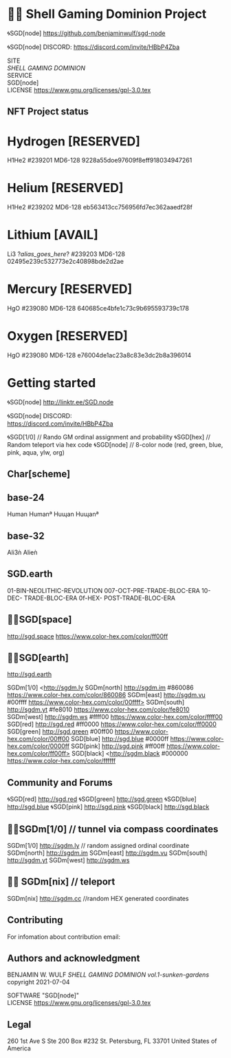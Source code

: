 # 🐚🌀 Shell Gaming Dominion Project

🌀SGD[node]
https://github.com/benjaminwulf/sgd-node

🌀SGD[node] DISCORD:
https://discord.com/invite/HBbP4Zba

SITE</br>
*SHELL GAMING DOMINION*<br>
SERVICE<br>
SGD[node]<br>
LICENSE
https://www.gnu.org/licenses/gpl-3.0.tex

## NFT Project status
# Hydrogen [RESERVED]
H1He2
#239201
MD6-128
9228a55doe97609f8eff918034947261

# Helium [RESERVED]
H1He2
#239202
MD6-128
eb563413cc756956fd7ec362aaedf28f

# Lithium [AVAIL]
Li3
?_alias_goes_here_?
#239203
MD6-128
02495e239c532773e2c40898bde2d2ae

# Mercury [RESERVED]
HgO
#239080
MD6-128
640685ce4bfe1c73c9b695593739c178

# Oxygen [RESERVED]
HgO
#239080
MD6-128
e76004de1ac23a8c83e3dc2b8a396014

# Getting started 
🌀SGD[node]
http://linktr.ee/SGD.node

🌀SGD[node] DISCORD:<br>
https://discord.com/invite/HBbP4Zba <br>

🌀SGD[1/0]    // Rando GM ordinal assignment and probability
🌀SGD[hex]    // Random teleport via hex code
🌀SGD[node]   // 8-color node (red, green, blue, pink, aqua, ylw, org)


## Char[scheme]
## base-24
Human
Humanª
Huɰan
Huɰanª

## base-32
Ali3ǹ
Alieǹ

## SGD.earth
01-BIN-NEOLITHIC-REVOLUTION
007-OCT-PRE-TRADE-BLOC-ERA
10-DEC- TRADE-BLOC-ERA
0f-HEX- POST-TRADE-BLOC-ERA

## 🐚🌀SGD[space]
<http://sgd.space> <https://www.color-hex.com/color/ff00ff>

## 🐚🌀SGD[earth]
<http://sgd.earth>

SGDm[1/0] <http://sgdm.ly 
SGDm[north] <http://sgdm.im> #860086 <https://www.color-hex.com/color/860086>
SGDm[east] <http://sgdm.vu> #00ffff https://www.color-hex.com/color/00ffff>
SGDm[south] <http://sgdm.yt> #fe8010 <https://www.color-hex.com/color/fe8010>
SGDm[west] <http://sgdm.ws> #ffff00 <https://www.color-hex.com/color/ffff00>
SGD[red] <http://sgd.red> #ff0000 <https://www.color-hex.com/color/ff0000>
SGD[green] <http://sgd.green> #00ff00 <https://www.color-hex.com/color/00ff00>
SGD[blue]  <http://sgd.blue> #0000ff <https://www.color-hex.com/color/0000ff>
SGD[pink] <http://sgd.pink> #ff00ff  https://www.color-hex.com/color/ff00ff>
SGD[black] <http://sgdm.black #000000 <https://www.color-hex.com/color/ffffff>

## Community and Forums
🌀SGD[red] <http://sgd.red>
🌀SGD[green] <http://sgd.green>
🌀SGD[blue] <http://sgd.blue>
🌀SGD[pink] <http://sgd.pink>
🌀SGD[black] <http://sgd.black>

##  🐚🌀SGDm[1/0]    // tunnel via compass coordinates
SGDm[1/0] <http://sgdm.ly>    // random assigned ordinal coordinate 
SGDm[north] <http://sgdm.im>
SGDm[east] <http://sgdm.vu>
SGDm[south] <http://sgdm.yt>
SGDm[west] <http://sgdm.ws>

## 🐚🌀 SGDm[nix] // teleport
SGDm[nix] <http://sgdm.cc>    //random HEX generated coordinates

## Contributing
For infomation about contribution email:

## Authors and acknowledgment
BENJAMIN W. WULF
*SHELL GAMING DOMINION vol.1-sunken-gardens* copyright 2021-07-04

SOFTWARE "SGD[node]" <br>
LICENSE
https://www.gnu.org/licenses/gpl-3.0.tex

## Legal

260 1st Ave S
Ste 200 Box #232
St. Petersburg, FL 33701
United States of America
